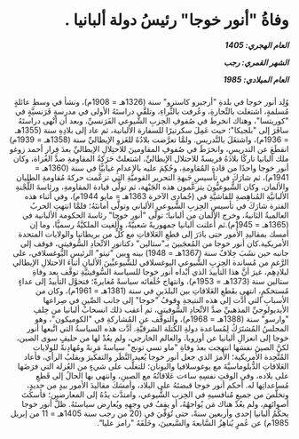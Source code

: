 <h1 dir="rtl">وفاةُ "أنور خوجا" رئيسُ دولة ألبانيا .</h1>

<h5 dir="rtl">العام الهجري:  1405

الشهر القمري: رجب

العام الميلادي: 1985</h5>

<p dir="rtl">وُلِد أنور خوجا في بلدةِ "أرجيرو كاسترو" سنة (1326هـ = 1908م)، ونشأ في وسطِ عائلةٍ مُسلمةٍ، اشتغلت بالتِّجارةِ، وعُرفت بالثَّراءِ، وتلقَّى دراستَهُ الأولى في مدرسةٍ فَرَنسيَّةٍ في "كوريتسا"، وهناك انخرط في صُفوفِ الحِزبِ الشُّيوعي الفَرَنسيِّ، وبعد أن أنْهى دراستَهُ سافَرَ إلى "بلجيكا"؛ حيث عَمِلَ سكرتيرًا للسفارة الألبانية، ثم عاد إلى بلادِهِ سنة (1355هـ = 1936م)، واشتغَلَ بالتَّدريس. ولمَّا تعرَّضت بلادُهُ للغَزوِ الإيطاليِّ سنة (1358هـ = 1939م) انقطَعَ عن التدريسِ، وانخرَطَ في صُفوفِ المقاومينَ للاحتِلالِ الإيطاليِّ بعدَ فِرار أحمد زوغو ملك ألبانيا تاركًا بلادَهُ فريسةً للاحتلال الإيطاليِّ، اشتعلتْ حَرَكةُ المقاومةِ ضدَّ الغُزاة، وكان أنور خوجا واحدًا من قادةِ المُقاومةِ، وحُكِمَ عليه بالإعدامِ غيابيًّا في سنة (1360هـ = 1941م)، ثم شارَكَ في تأسيسِ جَبهةِ التحرير القوميَّةِ التي تزعَّمت حركةَ مُقاومةِ الطليان والألمان، وكان الشُّيوعيُّونَ يتزعَّمون هذه الجَبْهة، ثم تولَّى قيادة المقاومةِ، ورئاسةَ اللَّجْنةِ الألبانيَّةِ المُناهِضةِ للفاشيَّةِ في (جُمادى الآخرة 1363هـ = مايو 1944م)، وفي أثناء هذه الفترة شارَكَ في تأسيسِ الحِزبِ الشُّيوعي الألباني وتولَّى أمانتَهُ؛ فلمَّا انتهتِ الحربُ العالميةُ الثانيةُ، وخرج الألمان من ألبانيا؛ تولَّى "أنور خوجا" رئاسةَ الحكومة الألبانية في (1365هـ = 1945م).ثم أُعلنت ألبانيا جمهوريةً شعبيَّةً، وأُلغيت الملكيَّةُ رسميًّا، وما إن أمسك بمقاليدِ الأُمور حتى بادَرَ إلى قطعِ العَلاقاتِ مع كُلٍّ من بريطانيا والولايات المتحدة الأمريكية.كان أنور خوجا من المُعجَبينَ بـ"ستالين" دكتاتورِ الاتِّحادِ السُّوفيتي، فوقف إلى جانبه حين نشَبَ خِلافٌ سنة (1367هـ = 1948) بينه وبين "تيتو" الرئيسِ اليُّوغسلافي، على الرَّغمِ من مُساندة الحِزبِ الشُّيوعي اليوغسلافي للشُّيوعيِّينَ الألبانِ أثناءَ الاحتلالِ الإيطالي لبلادِهِم، غيرَ أنَّ هذا التأييدَ الذي أبْداه أنور خوجا للسياسة السُّوفيتيَّةِ توقَّف بعد وفاةِ ستالين سنة (1373هـ = 1953م)، وانتهاج خُلَفائه سياسةً مُغايرةً؛ فتحوَّل التأييدُ إلى عداءٍ مُستحكمٍ، انتهى بقَطعِ العَلاقاتِ بين البلدَينِ في سنة (1381هـ = 1961م)، وكان من الأسبابِ التي أدَّت إلى هذه النتيجةِ وقوفُ "خوجا" إلى جانب الصِّينِ في صِراعها الأيديولوجيِّ المذهبيِّ ضدَّ الاتِّحادِ السُّوفيتي، ثم أعقب ذلك انسحابُ ألبانيا من حِلفِ "وارسو" سنة (1388هـ = 1968م)، والتوقُّف عن المُشاركةِ في "الكوميكون"، وهو المجلسُ المُشتَرَكُ لِمُساعدة دولةِ الكُتلة الشرقيَّةِ. أدَّت هذه السياسةُ التي اتَّبعها أنور خوجا إلى انعزالِ ألبانيا عن أوروبا، والعالم الخارجي، ولم يعُدْ لها من حليفٍ سوى الصين، لكنَّ الصينَ نفسَها انتهجت بعدَ وفاةِ "ماو تسي تونج" سياسةً مَرِنةً ومُهادِنةً للولايات المُتَّحِدة الأمريكية؛ الأمرَ الذي جعل أنور خوجا يُعيد النَّظَر والتفكيرَ ويقلبُ الرأي، فأعاد العَلاقاتِ الدُّبلوماسيَّةَ مع يوغوسلافيا واليونان؛ للتغلُّب على شيءٍ من العُزلة التي فرَضَها على بلاده، وفي الوقتِ نفسِهِ ساءت عَلاقاتُهُ مع الصينِ، وانتهى بها الحالُ إلى قَطعِ مُساعداتِها له. أحكم أنور خوجا قبضتَهُ على البلاد، وأمسَكَ مقاليدَ الأمور بيدٍ من حديدٍ، وتخلَّصَ من جميعِ مُنافسيهِ في الحِزب الشُّيوعي، وامتدَّت يدُهُ إلى المعارضين؛ فأسكَتَ أصواتَهم، ولم يعُدْ هناك مَن يُواجهُهُ، أو يقفُ في وجهِهِ ويُعارِض سياستَهُ. ظلَّ أنور خوجا يحكُمُ ألبانيا إحدى وأربعين سنةً، حتى تُوَفِّيَ في (20 من رجب سنة 1405هـ = 11 من إبريل 1985م) عن عُمرٍ يُناهِزُ السَّابعةَ والسَّبعينَ، وخَلَفَهُ "رامز عليا".</p></br>
